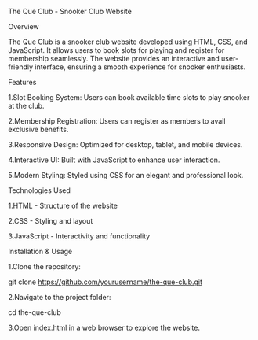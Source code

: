 The Que Club - Snooker Club Website



Overview

The Que Club is a snooker club website developed using HTML, CSS, and JavaScript. It allows users to book slots for playing and register for membership seamlessly. The website provides an interactive and user-friendly interface, ensuring a smooth experience for snooker enthusiasts.



Features

1.Slot Booking System: Users can book available time slots to play snooker at the club.

2.Membership Registration: Users can register as members to avail exclusive benefits.

3.Responsive Design: Optimized for desktop, tablet, and mobile devices.

4.Interactive UI: Built with JavaScript to enhance user interaction.

5.Modern Styling: Styled using CSS for an elegant and professional look.



Technologies Used

1.HTML - Structure of the website

2.CSS - Styling and layout

3.JavaScript - Interactivity and functionality



Installation & Usage

1.Clone the repository:

git clone https://github.com/yourusername/the-que-club.git

2.Navigate to the project folder:

cd the-que-club

3.Open index.html in a web browser to explore the website.
